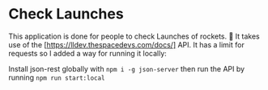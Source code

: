 # Check Launches

This application is done for people to check Launches of rockets. 🚀
It takes use of the [https://lldev.thespacedevs.com/docs/] API. 
It has a limit for requests so I added a way for running it locally:

Install json-rest globally with `npm i -g json-server` then run the API by running `npm run start:local` 
